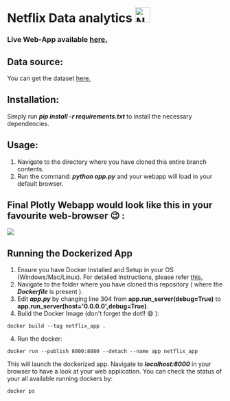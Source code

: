 # Netflix Data analytics <a href="https://emoji.gg/emoji/3266_Netflix"><img src="https://emoji.gg/assets/emoji/3266_Netflix.png" width="35px" height="35px" alt="Netflix"></a>

### Live Web-App available [here.](https://netflix-webapp.herokuapp.com/)

## Data source:
You can get the dataset [here.](https://www.kaggle.com/shivamb/netflix-shows)

## Installation:
Simply run ***pip install -r requirements.txt*** to install the necessary dependencies.

## Usage:
1. Navigate to the directory where you have cloned this entire branch contents.
2. Run the command: ***python app.py*** and your webapp will load in your default browser.

## Final Plotly Webapp would look like this in your favourite web-browser :wink: : 
<kbd>
<img src="https://user-images.githubusercontent.com/29462447/105572675-a460c580-5d7e-11eb-927d-7416ef820171.gif" data-canonical-src="https://user-images.githubusercontent.com/29462447/105572675-a460c580-5d7e-11eb-927d-7416ef820171.gif"/> 
</kbd>

## Running the Dockerized App
1. Ensure you have Docker Installed and Setup in your OS (Windows/Mac/Linux). For detailed Instructions, please refer [this.](https://docs.docker.com/engine/install/)
2. Navigate to the folder where you have cloned this repository ( where the ***Dockerfile*** is present ).
4. Edit ***app.py*** by changing line 304 from **app.run_server(debug=True)** to **app.run_server(host='0.0.0.0',debug=True)**.
5. Build the Docker Image (don't forget the dot!! :smile: ): 
```
docker build --tag netflix_app .
```
4. Run the docker:
```
docker run --publish 8000:8080 --detach --name app netflix_app
```

This will launch the dockerized app. Navigate to ***localhost:8000*** in your browser to have a look at your web application. You can check the status of your all available running dockers by:
```
docker ps
```

